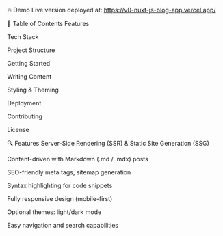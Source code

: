 🔥 Demo
Live version deployed at:
https://v0-nuxt-js-blog-app.vercel.app/

📄 Table of Contents
Features

Tech Stack

Project Structure

Getting Started

Writing Content

Styling & Theming

Deployment

Contributing

License

🔍 Features
Server-Side Rendering (SSR) & Static Site Generation (SSG)

Content-driven with Markdown (.md / .mdx) posts

SEO-friendly meta tags, sitemap generation

Syntax highlighting for code snippets

Fully responsive design (mobile-first)

Optional themes: light/dark mode

Easy navigation and search capabilities
